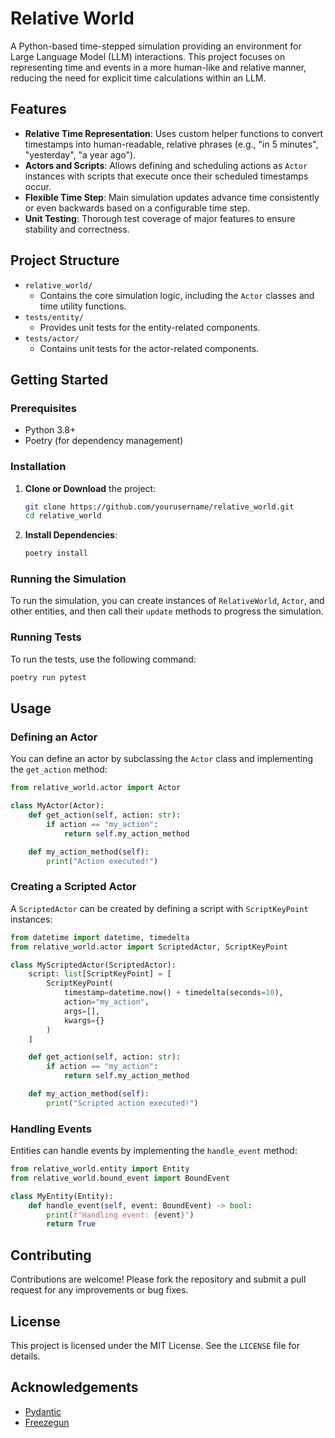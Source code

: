 # Relative World

A Python-based time-stepped simulation providing an environment for Large Language Model (LLM) interactions. This project focuses on representing time and events in a more human-like and relative manner, reducing the need for explicit time calculations within an LLM.

## Features

- **Relative Time Representation**: Uses custom helper functions to convert timestamps into human-readable, relative phrases (e.g., "in 5 minutes", "yesterday", "a year ago").
- **Actors and Scripts**: Allows defining and scheduling actions as `Actor` instances with scripts that execute once their scheduled timestamps occur.
- **Flexible Time Step**: Main simulation updates advance time consistently or even backwards based on a configurable time step.
- **Unit Testing**: Thorough test coverage of major features to ensure stability and correctness.

## Project Structure

- `relative_world/`
  - Contains the core simulation logic, including the `Actor` classes and time utility functions.
- `tests/entity/`
  - Provides unit tests for the entity-related components.
- `tests/actor/`
  - Contains unit tests for the actor-related components.

## Getting Started

### Prerequisites

- Python 3.8+
- Poetry (for dependency management)

### Installation

1. **Clone or Download** the project:
    ```bash
    git clone https://github.com/yourusername/relative_world.git
    cd relative_world
    ```

2. **Install Dependencies**:
    ```bash
    poetry install
    ```

### Running the Simulation

To run the simulation, you can create instances of `RelativeWorld`, `Actor`, and other entities, and then call their `update` methods to progress the simulation.

### Running Tests

To run the tests, use the following command:
```bash
poetry run pytest
```

## Usage

### Defining an Actor

You can define an actor by subclassing the `Actor` class and implementing the `get_action` method:

```python
from relative_world.actor import Actor

class MyActor(Actor):
    def get_action(self, action: str):
        if action == "my_action":
            return self.my_action_method

    def my_action_method(self):
        print("Action executed!")
```

### Creating a Scripted Actor

A `ScriptedActor` can be created by defining a script with `ScriptKeyPoint` instances:

```python
from datetime import datetime, timedelta
from relative_world.actor import ScriptedActor, ScriptKeyPoint

class MyScriptedActor(ScriptedActor):
    script: list[ScriptKeyPoint] = [
        ScriptKeyPoint(
            timestamp=datetime.now() + timedelta(seconds=10),
            action="my_action",
            args=[],
            kwargs={}
        )
    ]

    def get_action(self, action: str):
        if action == "my_action":
            return self.my_action_method

    def my_action_method(self):
        print("Scripted action executed!")
```

### Handling Events

Entities can handle events by implementing the `handle_event` method:

```python
from relative_world.entity import Entity
from relative_world.bound_event import BoundEvent

class MyEntity(Entity):
    def handle_event(self, event: BoundEvent) -> bool:
        print(f"Handling event: {event}")
        return True
```

## Contributing

Contributions are welcome! Please fork the repository and submit a pull request for any improvements or bug fixes.

## License

This project is licensed under the MIT License. See the `LICENSE` file for details.

## Acknowledgements

- [Pydantic](https://pydantic-docs.helpmanual.io/)
- [Freezegun](https://github.com/spulec/freezegun)
